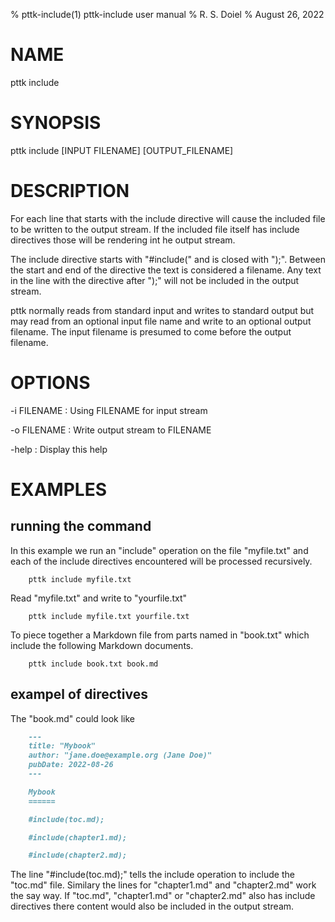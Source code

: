 % pttk-include(1) pttk-include user manual
% R. S. Doiel
% August 26, 2022

# NAME

pttk include

# SYNOPSIS

pttk include [INPUT FILENAME] [OUTPUT_FILENAME]

# DESCRIPTION

For each line that starts with the include directive will cause
the included file to be written to the output stream. If the
included file itself has include directives those will be
rendering int he output stream.

The include directive starts with "#include(" and is closed
with ");". Between the start and end of the directive the
text is considered a filename. Any text in the line with the
directive after ");" will not be included in the output stream.

pttk normally reads from standard input and writes to
standard output but may read from an optional input file name
and write to an optional output filename. The input filename is
presumed to come before the output filename.

# OPTIONS

-i FILENAME
: Using FILENAME for input stream

-o FILENAME
: Write output stream to FILENAME

-help
: Display this help

# EXAMPLES

## running the command

In this example we run an "include" operation on the file
"myfile.txt" and each of the include directives encountered
will be processed recursively.

~~~shell
    pttk include myfile.txt
~~~

Read "myfile.txt" and write to "yourfile.txt"

~~~shell
    pttk include myfile.txt yourfile.txt
~~~

To piece together a Markdown file from parts named in "book.txt"
which include the following Markdown documents.

~~~shell
    pttk include book.txt book.md
~~~

## exampel of directives

The "book.md" could look like

~~~markdown
    ---
    title: "Mybook"
    author: "jane.doe@example.org (Jane Doe)"
    pubDate: 2022-08-26
    ---

    Mybook
    ======

    #include(toc.md);

    #include(chapter1.md);

    #include(chapter2.md);
~~~

The line "#include(toc.md);" tells the include operation
to include the "toc.md" file. Similary the lines for "chapter1.md"
and "chapter2.md" work the say way.  If "toc.md", "chapter1.md"
or "chapter2.md" also has include directives there content would
also be included in the output stream.


